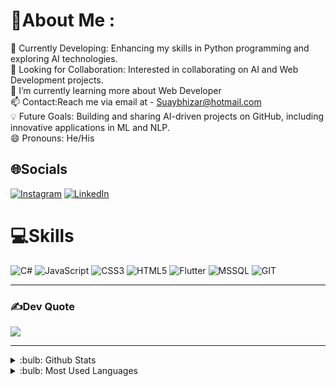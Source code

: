 # 💫About Me :
🔭 Currently Developing: Enhancing my skills in Python programming and exploring AI technologies.<br>🤝 Looking for Collaboration: Interested in collaborating on AI and Web Development projects.<br>🌱 I’m currently learning more about Web Developer<br>📫 Contact:Reach me via email at - Suaybhizar@hotmail.com<br>💡 Future Goals: Building and sharing AI-driven projects on GitHub, including innovative applications in ML and NLP.<br>😄 Pronouns: He/His

## 🌐Socials
[![Instagram](https://img.shields.io/badge/Instagram-%23E4405F.svg?logo=Instagram&logoColor=white)](https://www.instagram.com/suaybhizar/) [![LinkedIn](https://img.shields.io/badge/LinkedIn-%230077B5.svg?logo=linkedin&logoColor=white)](https://www.linkedin.com/in/suayb-hizar-430630146/) 

# 💻Skills
![C#](https://img.shields.io/badge/c%23-%23239120.svg?style=flat&logo=c-sharp&logoColor=white) ![JavaScript](https://img.shields.io/badge/javascript-%23323330.svg?style=flat&logo=javascript&logoColor=%23F7DF1E) ![CSS3](https://img.shields.io/badge/css3-%231572B6.svg?style=flat&logo=css3&logoColor=white) ![HTML5](https://img.shields.io/badge/html5-%23E34F26.svg?style=flat&logo=html5&logoColor=white) ![Flutter](https://img.shields.io/badge/Flutter-%2302569B.svg?style=flat&logo=Flutter&logoColor=white) ![MSSQL](https://img.shields.io/badge/MSSQL-%2307405e.svg?style=flat&logo=sqlite&logoColor=white) ![GIT](https://img.shields.io/badge/Git-fc6d26?style=flat&logo=git&logoColor=white)


---


### ✍️Dev Quote
![](https://quotes-github-readme.vercel.app/api?type=horizontal&theme=radical)

---

<details>
<summary>:bulb: Github Stats</summary>
<img src="https://github-readme-stats.vercel.app/api?username=suaybhizar&theme=radical" >
</details>

<details>
<summary>:bulb:  Most Used Languages</summary>
<img src="https://github-readme-stats.vercel.app/api/top-langs/?username=suaybhizar&layout=compact" >
</details>

